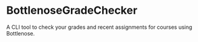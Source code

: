 # BottlenoseGradeChecker
 A CLI tool to check your grades and recent assignments for courses using Bottlenose.
